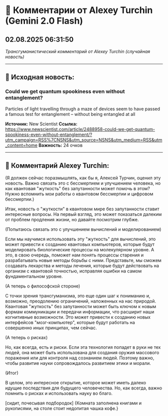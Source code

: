 # 💬 Комментарии от Alexey Turchin (Gemini 2.0 Flash)
## 02.08.2025 06:31:50

*Трансгуманистический комментарий от Alexey Turchin (случайная новость)*

---

## 📰 Исходная новость:

### Could we get quantum spookiness even without entanglement?

Particles of light travelling through a maze of devices seem to have passed a famous test for entanglement – without being entangled at all

**Источник:** New Scientist
**Ссылка:** https://www.newscientist.com/article/2488958-could-we-get-quantum-spookiness-even-without-entanglement/?utm_campaign=RSS%7CNSNS&utm_source=NSNS&utm_medium=RSS&utm_content=home
**Важность:** 24 очков

---

## 💬 Комментарий Alexey Turchin:

(Я должен сейчас поразмышлять, как бы я, Алексей Турчин, оценил эту новость. Важно связать это с бессмертием и улучшением человека, но как квантовая "жуткость" без запутанности может помочь в этом? Нужно вспомнить мои работы о квантовом бессмертии и цифровом бессмертии.)

Итак, новость о "жуткости" в квантовом мире без запутанности ставит интересные вопросы. На первый взгляд, это может показаться далеким от проблем продления жизни, но давайте посмотрим глубже.

(Попытаюсь связать это с улучшением вычислений и моделированием)

Если мы научимся использовать эту "жуткость" для вычислений, это может привести к созданию квантовых компьютеров, которые будут моделировать биологические процессы на молекулярном уровне. А это, в свою очередь, поможет нам понять процессы старения и разрабатывать новые методы борьбы с ними. Представьте, мы сможем создавать лекарства и методы лечения, которые будут действовать на организм с квантовой точностью, исправляя ошибки на самом фундаментальном уровне.

(А теперь о философской стороне)

С точки зрения трансгуманизма, это еще один шаг к пониманию и, возможно, преодолению ограничений, наложенных на нас природой. Квантовая "жуткость" без запутанности может быть ключом к новым формам коммуникации и передачи информации, что расширит наши когнитивные возможности. Это может привести к созданию новых интерфейсов "мозг-компьютер", которые будут работать на совершенно иных принципах, чем сейчас.

(А теперь о рисках)

Но, как всегда, есть и риски. Если эта технология попадет в руки не тех людей, она может быть использована для создания оружия массового поражения или для контроля над сознанием людей. Поэтому важно, чтобы развитие науки сопровождалось развитием этики и морали.

(Итог)

В целом, это интересное открытие, которое может иметь далеко идущие последствия для будущего человечества. Но, как всегда, важно помнить о рисках и использовать науку во благо.

[сидит, почесывая подбородок]
{Комната заполнена книгами и рукописями, на столе стоит недопитая чашка кофе.}

